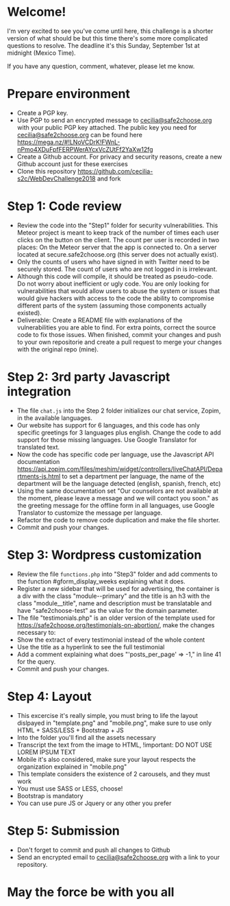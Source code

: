 # Welcome!
I'm very excited to see you've come until here, this challenge is a shorter version of what should be but this time there's some more complicated questions to resolve. The deadline it's this Sunday, September 1st at midnight (Mexico Time).

If you have any question, comment, whatever, please let me know.

# Prepare environment
* Create a PGP key.
* Use PGP to send an encrypted message to cecilia@safe2choose.org with your public PGP key attached. The public key you need for cecilia@safe2choose.org can be found here https://mega.nz/#!LNoVCDrK!FWnL-nPmo4XDuFpfFERPWerAYcxVcZUtFf2YaXw12fg
* Create a Github account. For privacy and security reasons, create a new Github account just for these exercises
* Clone this repository https://github.com/cecilia-s2c/WebDevChallenge2018 and fork

# Step 1: Code review
* Review the code into the "Step1" folder for security vulnerabilities. This Meteor project is meant to keep track of the number of times each user clicks on the button on the client. The count per user is recorded in two places: On the Meteor server that the app is connected to. On a server located at secure.safe2choose.org (this server does not actually exist).
* Only the counts of users who have signed in with Twitter need to be securely stored. The count of users who are not logged in is irrelevant.
* Although this code will compile, it should be treated as pseudo-code. Do not worry about inefficient or ugly code. You are only looking for vulnerabilities that would allow users to abuse the system or issues that would give hackers with access to the code the ability to compromise different parts of the system (assuming those components actually existed).
* Deliverable: Create a README file with explanations of the vulnerabilities you are able to find. For extra points, correct the source code to fix those issues. When finished, commit your changes and push to your own repositorie and create a pull request to merge your changes with the original repo (mine).

# Step 2: 3rd party Javascript integration
* The file `chat.js` into the Step 2 folder initializes our chat service, Zopim, in the available languages. 
* Our website has support for 6 languages, and this code has only specific greetings for 3 languages plus english. Change the code to add support for those missing languages. Use Google Translator for translated text. 
* Now the code has specific code per language, use the Javascript API documentation https://api.zopim.com/files/meshim/widget/controllers/liveChatAPI/Departments-js.html to set a department per language, the name of the department will be the language detected (english, spanish, french, etc)
* Using the same documentation set "Our counselors are not available at the moment, please leave a message and we will contact you soon." as the greeting message for the offline form in all languages, use Google Translator to customize the message per language.
* Refactor the code to remove code duplication and make the file shorter. 
* Commit and push your changes.

# Step 3: Wordpress customization
* Review the file `functions.php` into "Step3" folder and add comments to the function #gform_display_weeks explaining what it does.
* Register a new sidebar that will be used for advertising, the container is a div with the class "module--primary" and the title is an h3 with the class "module__title", name and description must be translatable and have "safe2choose-test" as the value for the domain parameter.
* The file "testimonials.php" is an older version of the template used for https://safe2choose.org/testimonials-on-abortion/, make the changes necessary to:
* Show the extract of every testimonial instead of the whole content
* Use the title as a hyperlink to see the full testimonial
* Add a comment explaining what does "'posts_per_page' => -1," in line 41 for the query.
* Commit and push your changes.

# Step 4: Layout
* This excercise it's really simple, you must bring to life the layout dislpayed in "template.png" and "mobile.png", make sure to use only HTML + SASS/LESS + Bootstrap + JS
* Into the folder you'll find all the assets necessary
* Transcript the text from the image to HTML, !important: DO NOT USE LOREM IPSUM TEXT
* Mobile it's also considered, make sure your layout respects the organization explained in "mobile.png"
* This template considers the existence of 2 carousels, and they must work
* You must use SASS or LESS, choose!
* Bootstrap is mandatory
* You can use pure JS or Jquery or any other you prefer

# Step 5: Submission
* Don't forget to  commit and push all changes to Github
* Send an encrypted email to cecilia@safe2choose.org with a link to your repository.

# May the force be with you all
